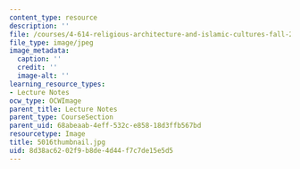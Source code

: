 ```yaml
---
content_type: resource
description: ''
file: /courses/4-614-religious-architecture-and-islamic-cultures-fall-2002/8d38ac6202f9b8de4d44f7c7de15e5d5_5016thumbnail.jpg
file_type: image/jpeg
image_metadata:
  caption: ''
  credit: ''
  image-alt: ''
learning_resource_types:
- Lecture Notes
ocw_type: OCWImage
parent_title: Lecture Notes
parent_type: CourseSection
parent_uid: 68abeaab-4eff-532c-e858-18d3ffb567bd
resourcetype: Image
title: 5016thumbnail.jpg
uid: 8d38ac62-02f9-b8de-4d44-f7c7de15e5d5
---
```

